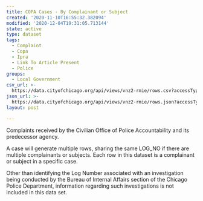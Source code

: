 ```yaml
---
title: COPA Cases - By Complainant or Subject
created: '2020-11-10T16:55:32.382094'
modified: '2020-12-04T19:31:05.713144'
state: active
type: dataset
tags:
  - Complaint
  - Copa
  - Ipra
  - Link To Article Present
  - Police
groups:
  - Local Government
csv_url: >-
  https://data.cityofchicago.org/api/views/vnz2-rmie/rows.csv?accessType=DOWNLOAD
json_url: >-
  https://data.cityofchicago.org/api/views/vnz2-rmie/rows.json?accessType=DOWNLOAD
layout: post

---
```

Complaints received by the Civilian Office of Police Accountability and its predecessor agency.

A case will generate multiple rows, sharing the same LOG_NO if there are multiple complainants or subjects. Each row in this dataset is a complainant or subject in a specific case.

Other than identifying the Log Number associated with an investigation being conducted by the Bureau of Internal Affairs section of the Chicago Police Department, information regarding such investigations is not included in this data set.
